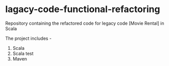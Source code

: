 # lagacy-code-functional-refactoring
Repository containing the refactored code for legacy code [Movie Rental] in Scala

The project includes -

1. Scala
2. Scala test
3. Maven
